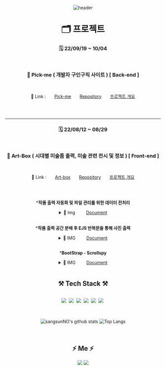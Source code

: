 <div align="center">

![header](https://capsule-render.vercel.app/api?type=waving&color=6799FF&height=250&section=header&text=Sangsun%20No&fontSize=90&animation=fadeIn&fontAlignY=38&desc=%20&descAlignY=62&descAlign=62)
 
# 🗂 프로젝트

### 🗓 22/09/19 ~ 10/04
<br />

### 📁 Pick-me ( 개발자 구인구직 사이트 ) [ Back-end ]  

<br />

🔗 Link : &nbsp; &nbsp; &nbsp; [Pick-me](http://118.67.130.161:8000/) &nbsp; &nbsp; &nbsp;
[Repository](https://github.com/sangsunNo/pick-me)  &nbsp; &nbsp; &nbsp;
[프로젝트 개요](https://sangsunno.github.io/categories/pickme)

<br /><br />

<hr>

### 🗓 22/08/12 ~ 08/29

<br />

### 📁 Art-Box ( 시대별 미술품 출력, 미술 관련 전시 및 정보 ) [ Front-end ]  

<br />

🔗 Link : &nbsp; &nbsp; &nbsp; [Art-box](http://118.67.142.110:8000/) &nbsp; &nbsp; &nbsp;
[Repository](https://github.com/sangsunNo/art-box)  &nbsp; &nbsp; &nbsp;
[프로젝트 개요](https://sangsunno.github.io/categories/artbox)

<br /><br />

***작품 출력 자동화 및 파일 관리를 위한 데이터 전처리**
<details markdown="1">
 <summary>📝 Img &nbsp; &nbsp; &nbsp; &nbsp; <a href="https://sangsunno.github.io/art%20box/art-box-2-GALLERY-%EA%B0%9C%EC%9A%94/#--%EB%8D%B0%EC%9D%B4%ED%84%B0">Document</a></summary>
 
<img src = "/img/data_preprocessing.png" alt="데이터" width = "65%">  

</details>
 
<br />

***작품 출력 공간 분배 후 EJS 반복문을 통해 사진 출력**

<details markdown="1">
 <summary>📝 IMG &nbsp; &nbsp; &nbsp; &nbsp; <a href="https://sangsunno.github.io/art%20box/art-box-3-GALLERY-%EC%84%A4%EA%B3%84/#1%EC%A4%84%EC%97%90-3%EA%B0%9C-%EC%94%A9-%EB%B0%98%EB%B3%B5-%EC%B6%9C%EB%A0%A5">Document</a></summary>
 
<img src = "/img/div3.png" alt="3분할 img" width = "50%">

![3분할 gif](/img/div3.gif)   

---

<img src = "/img/sweetalert2.png" alt="sweetalert2 img" width = "65%">  
<img src = "/img/navbar.png" alt="navbar img" width = "65%">  

![sweetalert2 gif](/img/sweetalert2.gif)  
 
</details>
 
<br />

***BootStrap - Scrollspy**  

<details markdown="1">
 <summary>📝 IMG &nbsp; &nbsp; &nbsp; &nbsp; <a href="https://sangsunno.github.io/art%20box/art-box-3-GALLERY-%EC%84%A4%EA%B3%84/#%EC%82%AC%EC%9D%B4%EB%93%9C%EB%B0%94--bootstrap---scrollspy-">Document</a></summary>
 
<img src = "/img/scrollspy_setting.png" alt="scrollspy setting" width = "65%">  

![3분할 gif](/img/scrollspy_setting.gif)   

<hr>

<img src = "/img/scrollspy_scroll.png" alt="scrollspy scroll" width = "65%">  

![3분할 gif](/img/scrollspy_scroll.gif)
 
</details>

<br />

## ⚒ Tech Stack ⚒
<br>
<img src="https://img.shields.io/badge/C-A8B9CC?style=flat-square&logo=C&logoColor=white"/></a>&nbsp;
<img src="https://img.shields.io/badge/Python-3766AB?style=flat-square&logo=Python&logoColor=white"/></a>&nbsp;
<img src="https://img.shields.io/badge/html-E34F26?style=flat-square&logo=HTML5&logoColor=white"/></a>&nbsp;
<img src="https://img.shields.io/badge/Javascript-ffb13b?style=flat-square&logo=javascript&logoColor=white"/></a>&nbsp;
<img src="https://img.shields.io/badge/css-1572B6?style=flat-square&logo=css3&logoColor=white"/></a>&nbsp;
<img src="https://img.shields.io/badge/Mysql-E6B91E?style=flat-square&logo=MySql&logoColor=white"/></a>&nbsp;
<br><br><br>

![sangsunNO's github stats](https://github-readme-stats.vercel.app/api?username=sangsunNo&show_icons=true&theme=tokyonight)
![Top Langs](https://github-readme-stats.vercel.app/api/top-langs/?username=sangsunNo&layout=compact&theme=tokyonight)
<br><br><br>


## ⚡️ Me ⚡️
<a href='https://sangsunNo.github.io/' 
   target='_blank'>
   <img src="https://img.shields.io/badge/gitblog-6799FF?style=flat-square&logo=github&logoColor=white"/></a>
</a>
<a href="mailto:mbhb8817@gmail.com"><img src="https://img.shields.io/badge/Gmail-D0A9F5?style=flat-square&logo=Gmail&logoColor=white&link=mailto:mbhb8817@gmail.com"/></a>
</div>




